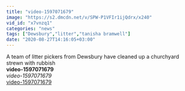 ```yaml
---
title: "video-1597071679"
image: "https://s2.dmcdn.net/v/SPW-P1VFIr1ijQdrx/x240"
vid_id: "x7vnzq1"
categories: "news"
tags: ["Dewsbury","litter","tanisha bramwell"]
date: "2020-08-27T14:16:05+03:00"
---
```

A team of litter pickers from Dewsbury have cleaned up a churchyard strewn with rubbish<br><b>video-1597071679</b><br> <i>video-1597071679</i><br> <u>video-1597071679</u>
